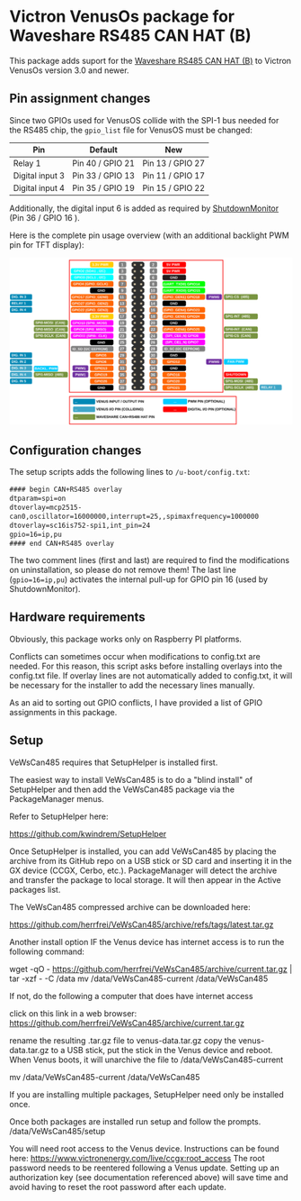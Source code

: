 # Victron VenusOs package for Waveshare RS485 CAN HAT (B)

This package adds suport for the [Waveshare RS485 CAN HAT (B)](https://www.waveshare.com/rs485-can-hat-b.htm
) to Victron VenusOs version 3.0 and newer.

## Pin assignment changes

Since two GPIOs used for VenusOS collide with the SPI-1 bus needed for the RS485 chip, the `gpio_list` file for VenusOS must be changed:

| Pin             | Default          | New              |
| --------------- | ---------------- | ---------------- |
| Relay 1         | Pin 40 / GPIO 21 | Pin 13 / GPIO 27 |
| Digital input 3 | Pin 33 / GPIO 13 | Pin 11 / GPIO 17 |
| Digital input 4 | Pin 35 / GPIO 19 | Pin 15 / GPIO 22 |

Additionally, the digital input 6 is added as required by [ShutdownMonitor](https://github.com/kwindrem/ShutdownMonitor) (Pin 36 / GPIO 16
).

Here is the complete pin usage overview (with an additional backlight PWM pin for TFT display):

![](images/RPI3-GPIO-VICTRON.svg)

## Configuration changes

The setup scripts adds the following lines to `/u-boot/config.txt`:

	#### begin CAN+RS485 overlay
    dtparam=spi=on
	dtoverlay=mcp2515-can0,oscillator=16000000,interrupt=25,,spimaxfrequency=1000000
	dtoverlay=sc16is752-spi1,int_pin=24
	gpio=16=ip,pu
    #### end CAN+RS485 overlay

The two comment lines (first and last) are required to find the modifications on uninstallation, so please do not remove them!
The last line (`gpio=16=ip,pu`) activates the internal pull-up for GPIO pin 16 (used by ShutdownMonitor).

## Hardware requirements

Obviously, this package works only on Raspberry PI platforms.

Conflicts can sometimes occur when modifications to config.txt are needed.
For this reason, this script asks before installing overlays into the config.txt file.
If overlay lines are not automatically added to config.txt, it will be necessary for the installer to add the necessary lines manually.

As an aid to sorting out GPIO conflicts, I have provided a list of GPIO assignments in this package.

## Setup

VeWsCan485 requires that SetupHelper is installed first.

The easiest way to install VeWsCan485 is to do a "blind install" of SetupHelper and then add the VeWsCan485 package via the PackageManager menus.

Refer to SetupHelper here:

https://github.com/kwindrem/SetupHelper

Once SetupHelper is installed, you can add VeWsCan485 by placing the archive from its GitHub repo on a USB stick or SD card and inserting it in the GX device (CCGX, Cerbo, etc.). PackageManager will detect the archive and transfer the package to local storage. It will then appear in the Active packages list.

The VeWsCan485 compressed archive can be downloaded here:

https://github.com/herrfrei/VeWsCan485/archive/refs/tags/latest.tar.gz

Another install option IF the Venus device has internet access is to run the following command:

wget -qO - https://github.com/herrfrei/VeWsCan485/archive/current.tar.gz | tar -xzf - -C /data
mv /data/VeWsCan485-current /data/VeWsCan485

If not, do the following a computer that does have internet access

click on this link in a web browser:
https://github.com/herrfrei/VeWsCan485/archive/current.tar.gz

rename the resulting .tar.gz file to venus-data.tar.gz
copy the venus-data.tar.gz to a USB stick,
put the stick in the Venus device and reboot.
When Venus boots, it will unarchive the file to /data/VeWsCan485-current

mv /data/VeWsCan485-current /data/VeWsCan485

If you are installing multiple packages, SetupHelper need only be installed once.

Once both packages are installed run setup and follow the prompts.
/data/VeWsCan485/setup

You will need root access to the Venus device. Instructions can be found here:
https://www.victronenergy.com/live/ccgx:root_access
The root password needs to be reentered following a Venus update.
Setting up an authorization key (see documentation referenced above) will save time and avoid having to reset the root password after each update.

